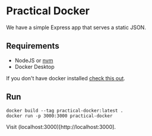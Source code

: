 # Practical Docker

We have a simple Express app that serves a static JSON.

## Requirements

- NodeJS or [nvm](https://nvm.sh)
- Docker Desktop

If you don't have docker installed [check this out](https://docs.docker.com/docker-for-mac/install/).

## Run

```
docker build --tag practical-docker:latest .
docker run -p 3000:3000 practical-docker
```

Visit (localhost:3000)[http://localhost:3000].
